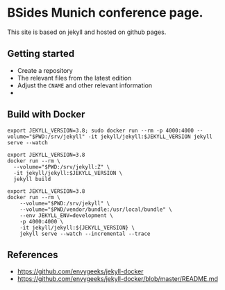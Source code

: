 
# BSides Munich conference page.

This site is based on jekyll and hosted on github pages.

## Getting started

- Create a repository
- The relevant files from the latest edition
- Adjust the `CNAME` and other relevant information
- 

## Build with Docker

```
export JEKYLL_VERSION=3.8; sudo docker run --rm -p 4000:4000 --volume="$PWD:/srv/jekyll" -it jekyll/jekyll:$JEKYLL_VERSION jekyll serve --watch
```

```
export JEKYLL_VERSION=3.8
docker run --rm \
  --volume="$PWD:/srv/jekyll:Z" \
  -it jekyll/jekyll:$JEKYLL_VERSION \
  jekyll build
```

```
export JEKYLL_VERSION=3.8
docker run --rm \
    --volume="$PWD:/srv/jekyll" \
    --volume="$PWD/vendor/bundle:/usr/local/bundle" \
    --env JEKYLL_ENV=development \
    -p 4000:4000 \
    -it jekyll/jekyll:${JEKYLL_VERSION} \
    jekyll serve --watch --incremental --trace
```

## References
 
 - https://github.com/envygeeks/jekyll-docker
 - https://github.com/envygeeks/jekyll-docker/blob/master/README.md

